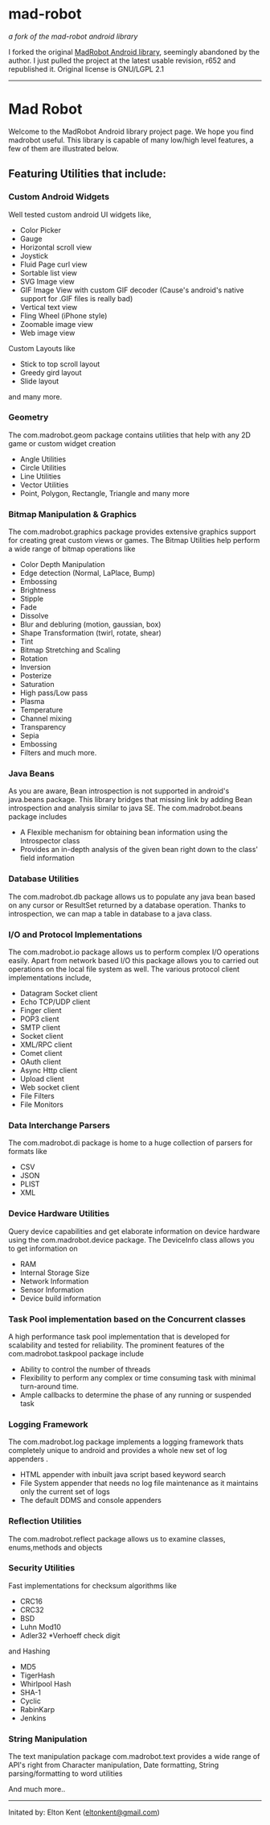 mad-robot
=========
*a fork of the mad-robot android library*

I forked the original [MadRobot Android library](https://code.google.com/p/mad-robot/), seemingly abandoned by the author.
I just pulled the project at the latest usable revision, r652 and republished it. Original license is GNU/LGPL 2.1

------------------------
 
# Mad Robot
Welcome to the MadRobot Android library project page. We hope you find madrobot useful. This library is capable of many low/high level features, a few of them are illustrated below.

## Featuring Utilities that include:
### Custom Android Widgets
Well tested custom android UI widgets like,

* Color Picker
* Gauge
* Horizontal scroll view
* Joystick
* Fluid Page curl view
* Sortable list view
* SVG Image view
* GIF Image View with custom GIF decoder (Cause's android's native support for .GIF files is really bad)
* Vertical text view
* Fling Wheel (iPhone style)
* Zoomable image view
* Web image view

Custom Layouts like

* Stick to top scroll layout
* Greedy gird layout
* Slide layout

and many more.

### Geometry
The com.madrobot.geom package contains utilities that help with any 2D game or custom widget creation

* Angle Utilities
* Circle Utilities
* Line Utilities
* Vector Utilities
* Point, Polygon, Rectangle, Triangle and many more

### Bitmap Manipulation & Graphics

The com.madrobot.graphics package provides extensive graphics support for creating great custom views or games. The Bitmap Utilities help perform a wide range of bitmap operations like

* Color Depth Manipulation
* Edge detection (Normal, LaPlace, Bump)
* Embossing
* Brightness
* Stipple
* Fade
* Dissolve
* Blur and debluring (motion, gaussian, box)
* Shape Transformation (twirl, rotate, shear)
* Tint
* Bitmap Stretching and Scaling
* Rotation
* Inversion
* Posterize
* Saturation
* High pass/Low pass
* Plasma
* Temperature
* Channel mixing
* Transparency
* Sepia
* Embossing
* Filters and much more.

### Java Beans
As you are aware, Bean introspection is not supported in android's java.beans package. This library bridges that missing link by adding Bean introspection and analysis similar to java SE. The com.madrobot.beans package includes

* A Flexible mechanism for obtaining bean information using the Introspector class
* Provides an in-depth analysis of the given bean right down to the class' field information

### Database Utilities
The com.madrobot.db package allows us to populate any java bean based on any cursor or ResultSet returned by a database operation. Thanks to introspection, we can map a table in database to a java class.

### I/O and Protocol Implementations
The com.madrobot.io package allows us to perform complex I/O operations easily. Apart from network based I/O this package allows you to carried out operations on the local file system as well. The various protocol client implementations include,

* Datagram Socket client
* Echo TCP/UDP client
* Finger client
* POP3 client
* SMTP client
* Socket client
* XML/RPC client
* Comet client
* OAuth client
* Async Http client
* Upload client
* Web socket client
* File Filters
* File Monitors

### Data Interchange Parsers
The com.madrobot.di package is home to a huge collection of parsers for formats like

* CSV
* JSON
* PLIST
* XML

### Device Hardware Utilities
Query device capabilities and get elaborate information on device hardware using the com.madrobot.device package. The DeviceInfo class allows you to get information on

* RAM
* Internal Storage Size
* Network Information
* Sensor Information
* Device build information

### Task Pool implementation based on the Concurrent classes
A high performance task pool implementation that is developed for scalability and tested for reliability. The prominent features of the com.madrobot.taskpool package include

* Ability to control the number of threads
* Flexibility to perform any complex or time consuming task with minimal turn-around time.
* Ample callbacks to determine the phase of any running or suspended task

### Logging Framework
The com.madrobot.log package implements a logging framework thats completely unique to android and provides a whole new set of log appenders .

* HTML appender with inbuilt java script based keyword search
* File System appender that needs no log file maintenance as it maintains only the current set of logs
* The default DDMS and console appenders

### Reflection Utilities
The com.madrobot.reflect package allows us to examine classes, enums,methods and objects

### Security Utilities
Fast implementations for checksum algorithms like

* CRC16
* CRC32
* BSD
* Luhn Mod10
* Adler32
*Verhoeff check digit

and Hashing

* MD5
* TigerHash
* Whirlpool Hash
* SHA-1
* Cyclic
* RabinKarp
* Jenkins

### String Manipulation
The text manipulation package com.madrobot.text provides a wide range of API's right from Character manipulation, Date formatting, String parsing/formatting to word utilities

And much more..

---------

Initated by: Elton Kent (eltonkent@gmail.com)
